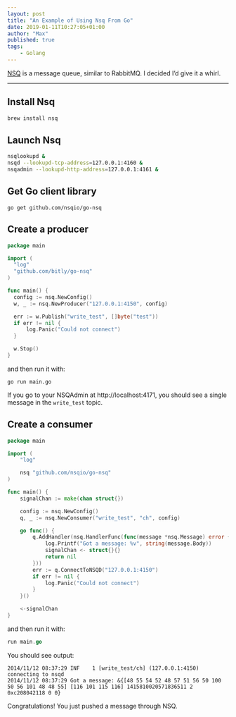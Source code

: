 ```yaml
---
layout: post
title: "An Example of Using Nsq From Go"
date: 2019-01-11T10:27:05+01:00
author: "Max"
published: true
tags:
    - Golang
---
```


[NSQ](https://nsq.io/) is a message queue, similar to RabbitMQ. I decided I’d give it a whirl.

---

## Install Nsq

```bash
brew install nsq
```

## Launch Nsq

```bash
nsqlookupd & 
nsqd --lookupd-tcp-address=127.0.0.1:4160 &
nsqadmin --lookupd-http-address=127.0.0.1:4161 &
```

## Get Go client library

```
go get github.com/nsqio/go-nsq
```

## Create a producer


```go
package main

import (
  "log"
  "github.com/bitly/go-nsq"
)

func main() {
  config := nsq.NewConfig()
  w, _ := nsq.NewProducer("127.0.0.1:4150", config)

  err := w.Publish("write_test", []byte("test"))
  if err != nil {
      log.Panic("Could not connect")
  }

  w.Stop()
}
```

and then run it with:

```
go run main.go
```

If you go to your NSQAdmin at http://localhost:4171, you should see a single message in the `write_test` topic.

## Create a consumer

```go
package main

import (
	"log"

	nsq "github.com/nsqio/go-nsq"
)

func main() {
	signalChan := make(chan struct{})

	config := nsq.NewConfig()
	q, _ := nsq.NewConsumer("write_test", "ch", config)

	go func() {
		q.AddHandler(nsq.HandlerFunc(func(message *nsq.Message) error {
			log.Printf("Got a message: %v", string(message.Body))
			signalChan <- struct{}{}
			return nil
		}))
		err := q.ConnectToNSQD("127.0.0.1:4150")
		if err != nil {
			log.Panic("Could not connect")
		}
	}()

	<-signalChan
}
```

and then run it with:


```go 
run main.go
```

You should see output:

```
2014/11/12 08:37:29 INF    1 [write_test/ch] (127.0.0.1:4150) connecting to nsqd
2014/11/12 08:37:29 Got a message: &{[48 55 54 52 48 57 51 56 50 100 50 56 101 48 48 55] [116 101 115 116] 1415810020571836511 2 0xc208042118 0 0}
```

Congratulations! You just pushed a message through NSQ.